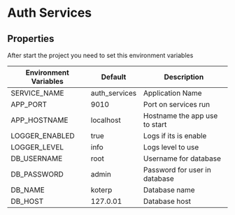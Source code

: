 # Auth Services

## Properties

After start the project you need to set this environment variables

| Environment Variables | Default        | Description          				 |
|-----------------------|----------------|-------------------------------|
| SERVICE_NAME          | auth_services  | Application Name              |
| APP_PORT              | 9010      		 | Port on services run          |
| APP_HOSTNAME          | localhost 		 | Hostname the app use to start |
| LOGGER_ENABLED        | true      		 | Logs if its is enable         |
| LOGGER_LEVEL          | info      		 | Logs level to use             |
| DB_USERNAME           | root      		 | Username for database         |
| DB_PASSWORD           | admin     		 | Password for user in database |
| DB_NAME               | koterp    	 	 | Database name                 |
| DB_HOST               | 127.0.01  		 | Database host                 |

